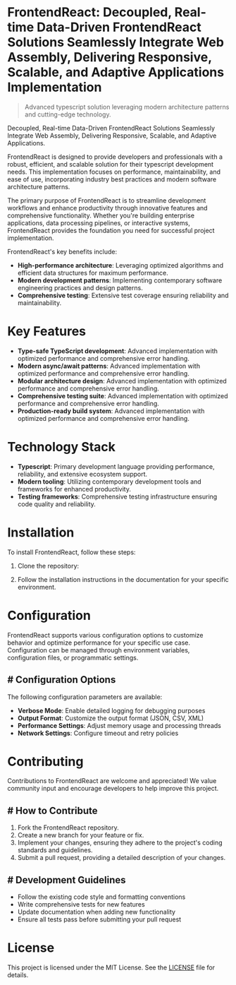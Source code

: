 <!-- fallback_FrontendReact_20251019121029_44674 -->

# FrontendReact: Decoupled, Real-time Data-Driven FrontendReact Solutions Seamlessly Integrate Web Assembly, Delivering Responsive, Scalable, and Adaptive Applications Implementation
> Advanced typescript solution leveraging modern architecture patterns and cutting-edge technology.

Decoupled, Real-time Data-Driven FrontendReact Solutions Seamlessly Integrate Web Assembly, Delivering Responsive, Scalable, and Adaptive Applications.

FrontendReact is designed to provide developers and professionals with a robust, efficient, and scalable solution for their typescript development needs. This implementation focuses on performance, maintainability, and ease of use, incorporating industry best practices and modern software architecture patterns.

The primary purpose of FrontendReact is to streamline development workflows and enhance productivity through innovative features and comprehensive functionality. Whether you're building enterprise applications, data processing pipelines, or interactive systems, FrontendReact provides the foundation you need for successful project implementation.

FrontendReact's key benefits include:

* **High-performance architecture**: Leveraging optimized algorithms and efficient data structures for maximum performance.
* **Modern development patterns**: Implementing contemporary software engineering practices and design patterns.
* **Comprehensive testing**: Extensive test coverage ensuring reliability and maintainability.

# Key Features

* **Type-safe TypeScript development**: Advanced implementation with optimized performance and comprehensive error handling.
* **Modern async/await patterns**: Advanced implementation with optimized performance and comprehensive error handling.
* **Modular architecture design**: Advanced implementation with optimized performance and comprehensive error handling.
* **Comprehensive testing suite**: Advanced implementation with optimized performance and comprehensive error handling.
* **Production-ready build system**: Advanced implementation with optimized performance and comprehensive error handling.

# Technology Stack

* **Typescript**: Primary development language providing performance, reliability, and extensive ecosystem support.
* **Modern tooling**: Utilizing contemporary development tools and frameworks for enhanced productivity.
* **Testing frameworks**: Comprehensive testing infrastructure ensuring code quality and reliability.

# Installation

To install FrontendReact, follow these steps:

1. Clone the repository:


2. Follow the installation instructions in the documentation for your specific environment.

# Configuration

FrontendReact supports various configuration options to customize behavior and optimize performance for your specific use case. Configuration can be managed through environment variables, configuration files, or programmatic settings.

## # Configuration Options

The following configuration parameters are available:

* **Verbose Mode**: Enable detailed logging for debugging purposes
* **Output Format**: Customize the output format (JSON, CSV, XML)
* **Performance Settings**: Adjust memory usage and processing threads
* **Network Settings**: Configure timeout and retry policies

# Contributing

Contributions to FrontendReact are welcome and appreciated! We value community input and encourage developers to help improve this project.

## # How to Contribute

1. Fork the FrontendReact repository.
2. Create a new branch for your feature or fix.
3. Implement your changes, ensuring they adhere to the project's coding standards and guidelines.
4. Submit a pull request, providing a detailed description of your changes.

## # Development Guidelines

* Follow the existing code style and formatting conventions
* Write comprehensive tests for new features
* Update documentation when adding new functionality
* Ensure all tests pass before submitting your pull request

# License

This project is licensed under the MIT License. See the [LICENSE](https://github.com/pee331/FrontendReact/blob/main/LICENSE) file for details.

